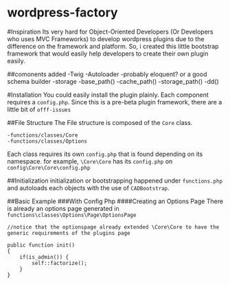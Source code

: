 wordpress-factory
=================

#Inspiration
Its very hard for Object-Oriented Developers (Or Developers who uses MVC Frameworks) to develop wordpress plugins due to the difference on the framework and platform. So, i created this little bootstrap framework that would easily help developers to create their own plugin easily.

##comonents added
	-Twig
	-Autoloader
	-probably eloquent? or a good schema builder
	-storage
	-base_path()
	-cache_path()
	-storage_path()
	-dd()


#Installation
You could easily install the plugin plainly. Each component requires a ```config.php```. Since this is a pre-beta plugin framework, there are a little bit of ```offf-issues```

##File Structure
The File structure is composed of the ```Core``` class.

	-functions/classes/Core
	-functions/classes/Options

Each class requires its own ```config.php``` that is found depending on its namespace. for example, ```\Core\Core``` has its ```config.php``` on ```config\Core\Core\config.php```

##Initialization
initialization or bootstrapping happened under ```functions.php``` and autoloads each objects with the use of ```CADBootstrap```.

##Basic Example
###With Config Php
####Creating an Options Page
There is already an options page generated in ```functions\classes\Options\Page\OptionsPage```

```
//notice that the optionspage already extended \Core\Core to have the generic requirements of the plugins page

public function init()
{
	if(is_admin()) {
		self::factorize();
	}
}
```